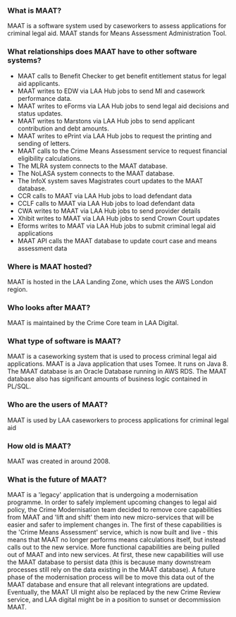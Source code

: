 ### What is MAAT?
MAAT is a software system used by caseworkers to assess applications for criminal legal aid. MAAT stands for Means Assessment Administration Tool.

### What relationships does MAAT have to other software systems?
- MAAT calls to Benefit Checker to get benefit entitlement status for legal aid applicants.
- MAAT writes to EDW via LAA Hub jobs to send MI and casework performance data.
- MAAT writes to eForms via LAA Hub jobs to send legal aid decisions and status updates.
- MAAT writes to Marstons via LAA Hub jobs to send applicant contribution and debt amounts.
- MAAT writes to ePrint via LAA Hub jobs to request the printing and sending of letters.
- MAAT calls to the Crime Means Assessment service to request financial eligibility calculations.
- The MLRA system connects to the MAAT database.
- The NoLASA system connects to the MAAT database.
- The InfoX system saves Magistrates court updates to the MAAT database.
- CCR calls to MAAT via LAA Hub jobs to load defendant data
- CCLF calls to MAAT via LAA Hub jobs to load defendant data
- CWA writes to MAAT via LAA Hub jobs to send provider details
- Xhibit writes to MAAT via LAA Hub jobs to send Crown Court updates
- Eforms writes to MAAT via LAA Hub jobs to submit criminal legal aid applications
- MAAT API calls the MAAT database to update court case and means assessment data

### Where is MAAT hosted?
MAAT is hosted in the LAA Landing Zone, which uses the AWS London region.

### Who looks after MAAT?
MAAT is maintained by the Crime Core team in LAA Digital.

### What type of software is MAAT?
MAAT is a caseworking system that is used to process criminal legal aid applications. MAAT is a Java application that uses Tomee. It runs on Java 8. The MAAT database is an Oracle Database running in AWS RDS. The MAAT database also has significant amounts of business logic contained in PL/SQL.

### Who are the users of MAAT?
MAAT is used by LAA caseworkers to process applications for criminal legal aid


### How old is MAAT?
MAAT was created in around 2008.

### What is the future of MAAT?
MAAT is a 'legacy' application that is undergoing a modernisation programme. In order to safely implement upcoming changes to legal aid policy, the Crime Modernisation team decided to remove core capabilities from MAAT and 'lift and shift' them into new micro-services that will be easier and safer to implement changes in. The first of these capabilities is the 'Crime Means Assessment' service, which is now built and live - this means that MAAT no longer performs means calculations itself, but instead calls out to the new service. More functional capabilities are being pulled out of MAAT and into new services. At first, these new capabilities will use the MAAT database to persist data (this is because many downstream processes still rely on the data existing in the MAAT database). A future phase of the modernisation process will be to move this data out of the MAAT database and ensure that all relevant integrations are updated. Eventually, the MAAT UI might also be replaced by the new Crime Review service, and LAA digital might be in a position to sunset or decommission MAAT.
